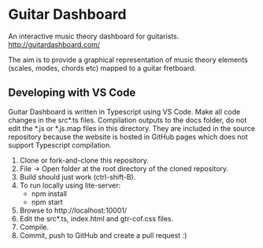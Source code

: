 # Guitar Dashboard
An interactive music theory dashboard for guitarists. http://guitardashboard.com/

The aim is to provide a graphical representation of music theory elements (scales, modes, chords etc) mapped to a guitar fretboard.

## Developing with VS Code

Guitar Dashboard is written in Typescript using VS Code. Make all code changes in the src\*.ts files. Compilation outputs to the docs folder, do not edit the *.js or *.js.map files in this directory. They are included in the source repository because the website is hosted in GitHub pages which does not support Typescript compilation.

1. Clone or fork-and-clone this repository.
2. File -> Open folder at the root directory of the cloned repository.
3. Build should just work (ctrl-shift-B).
4. To run locally using lite-server:
    - npm install 
    - npm start
5. Browse to http://localhost:10001/
6. Edit the src\*.ts, index.html and gtr-cof.css files.
7. Compile.
8. Commit, push to GitHub and create a pull request :)